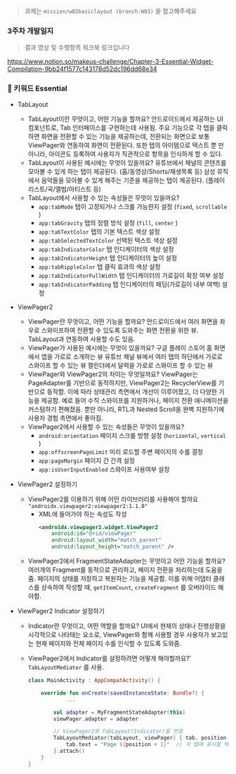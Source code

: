 > 과제는 `mission/w02basiclayout (branch:W03)` 을 참고해주세요

### 3주차 개발일지

> 결과 영상 및 수행항목 워크북 링크입니다

https://www.notion.so/makeus-challenge/Chapter-3-Essential-Widget-Compilation-9bb24f1577c143178d52dc196dd68e34

### 🎯 키워드 Essential

- TabLayout
  - TabLayout이란 무엇이고, 어떤 기능을 할까요?
    안드로이드에서 제공하는 UI 컴포넌트로, Tab 인터페이스를 구현하는데 사용됨.
    주요 기능으로 각 탭을 클릭하면 화면을 전환할 수 있는 기능을 제공하는데, 전환되는 화면으로 보통 ViewPager와 연동하여 화면이 전환된다.
    또한 탭의 아이템으로 텍스트 뿐 만 아니라, 아이콘도 등록하여 사용자가 직관적으로 항목을 인식하게 할 수 있다.
  - TabLayout이 사용된 예시에는 무엇이 있을까요?
    유튜브에서 채널의 콘텐츠를 모아볼 수 있게 하는 탭이 제공된다. (홈/동영상/Shorts/재생목록 등)
    삼성 뮤직에서 음악들을 모아볼 수 있게 해주는 기준을 제공하는 탭이 제공된다. (플레이리스트/곡/앨범/아티스트 등)
  - TabLayout에서 사용할 수 있는 속성들은 무엇이 있을까요?
    - `app:tabMode` 탭이 고정되거나 스크롤 가능한지 설정 (`fixed`, `scrollable` )
    - `app:tabGravity` 탭의 정렬 방식 설정 (`fill`, `center` )
    - `app:tabTextColor` 탭의 기본 텍스트 색상 설정
    - `app:tabSelectedTextColor` 선택된 텍스트 색상 설정
    - `app:tabIndicatorColor` 탭 인디케이터의 색상 설정
    - `app:tabIndicatorHeight` 탭 인디케이터의 높이 설정
    - `app:tabRippleColor` 탭 클릭 효과의 색상 설정
    - `app:tabIndicatorFullWidth` 탭 인디케이터의 가로길이 확장 여부 설정
    - `app:tabIndicatorPadding` 탭 인디케이터의 패딩(가로길이 내부 여백) 설정
- ViewPager2
  - ViewPager란 무엇이고, 어떤 기능을 할까요?
    안드로이드에서 여러 화면을 좌우로 스와이프하여 전환할 수 있도록 도와주는 화면 전환을 위한 뷰.
    TabLayout과 연동하여 사용할 수도 있음.
  - ViewPager가 사용된 예시에는 무엇이 있을까요?
    구글 플레이 스토어 홈 화면에서 앱을 가로로 소개하는 뷰
    유튜브 채널 뷰에서 여러 탭의 하단에서 가로로 스와이프 할 수 있는 뷰
    캘린더에서 달력을 가로로 스와이프 할 수 있는 뷰
  - ViewPager와 ViewPager2의 차이는 무엇일까요?
    ViewPager는 PageAdapter를 기반으로 동작하지만, ViewPager2는 RecyclerView를 기반으로 동작함.
    이에 따라 상태관리 측면에서 개선이 이루어졌고, 더 다양한 기능을 제공함. 예로 들어 수직 스와이프를 지원하거나, 페이지 전환 애니메이션을 커스텀하기 편해졌음.
    뿐만 아니라, RTL과 Nested Scroll을 완벽 지원하기에 사용자 경험 측면에서 좋아짐.
  - ViewPager2에서 사용할 수 있는 속성들은 무엇이 있을까요?
    - `android:orientation` 페이지 스크롤 방향 설정 (`horizontal`, `vertical` )
    - `app:offscreenPageLimit` 미리 로드할 주변 페이지의 수를 결정
    - `app:pageMargin` 페이지 간 간격 설정
    - `app:isUserInputEnabled` 스와이프 사용여부 설정
- ViewPager2 설정하기
  - ViewPager2를 이용하기 위해 어떤 라이브러리를 사용해야 할까요
    `"androidx.viewpager2:viewpager2:1.1.0"`
    - XML에 들어가야 하는 속성도 작성
      ```xml
      <androidx.viewpager2.widget.ViewPager2
          android:id="@+id/viewPager"
          android:layout_width="match_parent"
          android:layout_height="match_parent" />
      ```
  - ViewPager2에서 FragmentStateAdapter는 무엇이고 어떤 기능을 할까요?
    여러개의 Fragment를 동적으로 관리하고, 페이지 전환을 처리하는데 도움을 줌.
    페이지의 상태를 저장하고 복원하는 기능을 제공함.
    이를 위해 어댑터 클래스를 상속하여 작성할 때, `getItemCount`, `createFragment` 를 오버라이드 해야함.
- ViewPager2 Indicator 설정하기

  - Indicator란 무엇이고, 어떤 역할을 할까요?
    UI에서 현재의 상태나 진행상황을 시각적으로 나타태는 요소로, ViewPager와 함께 사용할 경우 사용자가 보고있는 현재 페이지와 전체 페이지 수를 인식할 수 있도록 도와줌.
  - ViewPager2에서 Indicator를 설정하려면 어떻게 해야할까요?’
    `TabLayoutMediator` 를 사용.

    ```kotlin
    class MainActivity : AppCompatActivity() {

        override fun onCreate(savedInstanceState: Bundle?) {
    		    ...

            val adapter = MyFragmentStateAdapter(this)
            viewPager.adapter = adapter

            // ViewPager2와 TabLayout(Indicator)을 연결
            TabLayoutMediator(tabLayout, viewPager) { tab, position ->
                tab.text = "Page ${position + 1}"  // 각 탭에 표시할 텍스트 설정
            }.attach()
        }
    }
    ```
